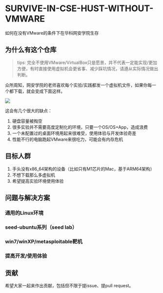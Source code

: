 # SURVIVE-IN-CSE-HUST-WITHOUT-VMWARE
如何在没有VMware的条件下在华科网安学院生存

## 为什么有这个仓库

> tips: 完全不使用VMware/VirtualBox只是愿景，并不代表一定能实现/更加方便，有时直接使用虚拟机会更省事、减少踩坑情况，请遵从实际情况做出判断。

众所周知，网安学院的老师喜欢每个实验/实践都发一个虚拟机文件，如果你每一个都下载，就会变成下面这样。

![](https://s3.bmp.ovh/imgs/2022/06/06/c6b0837571556ab5.png)

这会有几个很大的缺点：

1. 硬盘容量被掏空
2. 很多实验并不需要高度定制化的环境，只要一个OS/OS+App，造成浪费
3. 一个未配置过的桌面环境用起来很难受，使用体验与开发体验奇差
4. 性能不行的电脑跑起VMware来很吃力，可能会有内存危机

## 目标人群

1. 手头没有x86_64架构的设备（比如只有M1芯片的Mac，基于ARM64架构）
2. 不想下载那么多虚拟机
3. 希望提高实验环境使用体验

## 问题与解决方案

### 通用的Linux环境

### seed-ubuntu系列（seed lab）

### win7/winXP/metasploitable靶机

### 提高开发/使用体验



## 贡献

希望大家一起来作出贡献，包括但不限于提issue、提pull request。
